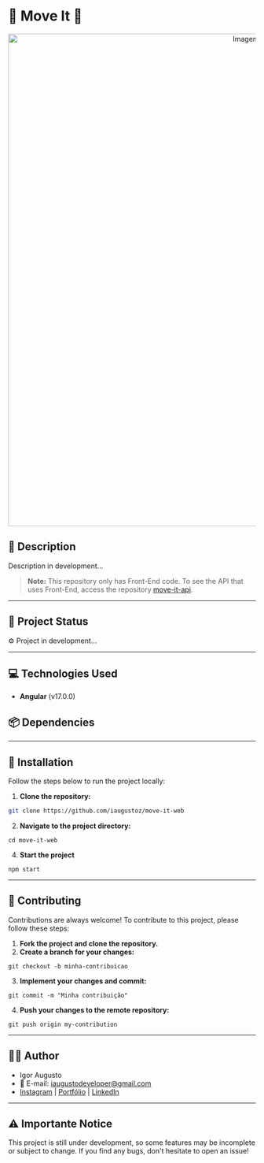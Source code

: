 # 🎨 Move It 🎨

<div align="center">
<img src="" width="1000px" alt="Imagem do site" title="Imagem do site"/>
</div>

## 📜 **Description**

Description in development...

> **Note:** This repository only has Front-End code. To see the API that uses Front-End, access the repository [move-it-api](https://github.com/iaugustoz/move-it-api).

---

## 🚀 **Project Status**

⚙️ Project in development...

---

## 💻 **Technologies Used**

- **Angular** (v17.0.0)

## 📦 **Dependencies**

---

## 🔧 **Installation**

Follow the steps below to run the project locally:

1. **Clone the repository:**

```bash
git clone https://github.com/iaugustoz/move-it-web
```

2. **Navigate to the project directory:**

```
cd move-it-web
```

4. **Start the project**

```
npm start
```

---

## 🤝 Contributing

Contributions are always welcome! To contribute to this project, please follow these steps:

1. **Fork the project and clone the repository.**
2. **Create a branch for your changes:**

```
git checkout -b minha-contribuicao
```

3. **Implement your changes and commit:**

```
git commit -m "Minha contribuição"
```

4. **Push your changes to the remote repository:**

```
git push origin my-contribution
```

---

## 👨‍💻 Author

- Igor Augusto
- 📧 E-mail: iaugustodeveloper@gmail.com
- [Instagram](https://www.instagram.com/iaugusto__/) | [Portfólio](https://iaugusto.vercel.app/) | [LinkedIn](https://www.linkedin.com/in/igorbrz/)

---

## ⚠️ Importante Notice

This project is still under development, so some features may be incomplete or subject to change. If you find any bugs, don't hesitate to open an issue!
